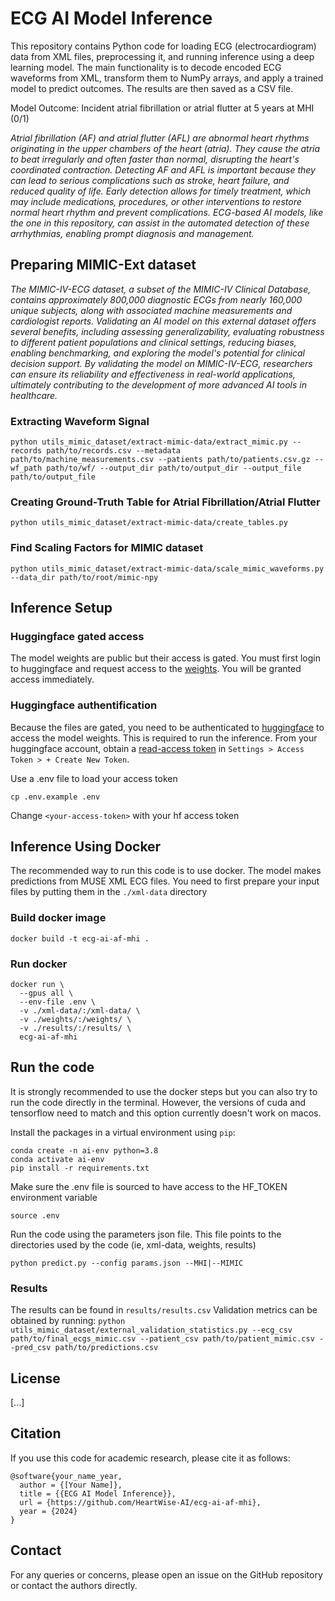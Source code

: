 # ECG AI Model Inference

This repository contains Python code for loading ECG (electrocardiogram) data from XML files, preprocessing it, and running inference using a deep learning model. The main functionality is to decode encoded ECG waveforms from XML, transform them to NumPy arrays, and apply a trained model to predict outcomes. The results are then saved as a CSV file. 

Model Outcome: Incident atrial fibrillation or atrial flutter at 5 years at MHI (0/1)

*Atrial fibrillation (AF) and atrial flutter (AFL) are abnormal heart rhythms originating in the upper chambers of the heart (atria). They cause the atria to beat irregularly and often faster than normal, disrupting the heart's coordinated contraction. Detecting AF and AFL is important because they can lead to serious complications such as stroke, heart failure, and reduced quality of life. Early detection allows for timely treatment, which may include medications, procedures, or other interventions to restore normal heart rhythm and prevent complications. ECG-based AI models, like the one in this repository, can assist in the automated detection of these arrhythmias, enabling prompt diagnosis and management.*

## Preparing MIMIC-Ext dataset

*The MIMIC-IV-ECG dataset, a subset of the MIMIC-IV Clinical Database, contains approximately 800,000 diagnostic ECGs from nearly 160,000 unique subjects, along with associated machine measurements and cardiologist reports. Validating an AI model on this external dataset offers several benefits, including assessing generalizability, evaluating robustness to different patient populations and clinical settings, reducing biases, enabling benchmarking, and exploring the model's potential for clinical decision support. By validating the model on MIMIC-IV-ECG, researchers can ensure its reliability and effectiveness in real-world applications, ultimately contributing to the development of more advanced AI tools in healthcare.*

### Extracting Waveform Signal

``` python utils_mimic_dataset/extract-mimic-data/extract_mimic.py --records path/to/records.csv --metadata path/to/machine_measurements.csv --patients path/to/patients.csv.gz --wf_path path/to/wf/ --output_dir path/to/output_dir --output_file path/to/output_file ```

### Creating Ground-Truth Table for Atrial Fibrillation/Atrial Flutter

``` python utils_mimic_dataset/extract-mimic-data/create_tables.py ```

### Find Scaling Factors for MIMIC dataset 

``` python utils_mimic_dataset/extract-mimic-data/scale_mimic_waveforms.py --data_dir path/to/root/mimic-npy ```

## Inference Setup

### Huggingface gated access
The model weights are public but their access is gated. You must first login to huggingface and request access to the [weights](https://huggingface.co/heartwise/ecgAI_AF_MHI). 
You will be granted access immediately. 

### Huggingface authentification 
Because the files are gated, you need to be authenticated to [huggingface](https://huggingface.co/) to access the model weights. This is required to run the inference. 
From your huggingface account, obtain a [read-access token](https://huggingface.co/docs/hub/en/security-tokens) in `Settings > Access Token > + Create New Token`. 

Use a .env file to load your access token
```
cp .env.example .env
```
Change `<your-access-token>` with your hf access token

## Inference Using Docker

The recommended way to run this code is to use docker. The model makes predictions from MUSE XML ECG files. 
You need to first prepare your input files by putting them in the `./xml-data` directory

### Build docker image 
```
docker build -t ecg-ai-af-mhi .
```

### Run docker
```
docker run \
  --gpus all \
  --env-file .env \
  -v ./xml-data/:/xml-data/ \
  -v ./weights/:/weights/ \
  -v ./results/:/results/ \
  ecg-ai-af-mhi
```

## Run the code 

It is strongly recommended to use the docker steps but you can also try to run the code directly in the terminal. 
However, the versions of cuda and tensorflow need to match and this option currently doesn't work on macos. 

Install the packages in a virtual environment using `pip`:

```shell
conda create -n ai-env python=3.8
conda activate ai-env
pip install -r requirements.txt
```

Make sure the .env file is sourced to have access to the HF_TOKEN environment variable 
```
source .env
```

Run the code using the parameters json file. This file points to the directories used by the code (ie, xml-data, weights, results)
```
python predict.py --config params.json --MHI|--MIMIC
```

### Results 

The results can be found in `results/results.csv`
Validation metrics can be obtained by running: ``` python utils_mimic_dataset/external_validation_statistics.py --ecg_csv path/to/final_ecgs_mimic.csv --patient_csv path/to/patient_mimic.csv --pred_csv path/to/predictions.csv ```
 

## License
[...]

## Citation
If you use this code for academic research, please cite it as follows:

```
@software{your_name_year,
  author = {[Your Name]},
  title = {{ECG AI Model Inference}},
  url = {https://github.com/HeartWise-AI/ecg-ai-af-mhi},
  year = {2024}
}
```


## Contact
For any queries or concerns, please open an issue on the GitHub repository or contact the authors directly.
